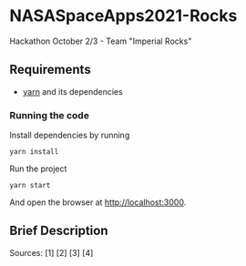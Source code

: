 # NASASpaceApps2021-Rocks
Hackathon October 2/3 - Team "Imperial Rocks"

## Requirements
- [yarn](https://classic.yarnpkg.com/en/docs/install) and its dependencies

### Running the code

Install dependencies by running

````
yarn install
````

Run the project

````
yarn start
````

And open the browser at [http://localhost:3000](http://localhost:3000).

## Brief Description

Sources:
[1]
[2]
[3]
[4]

